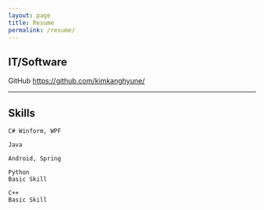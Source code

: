 ```yaml
---
layout: page
title: Resume
permalink: /resume/
---
```




## IT/Software

GitHub https://github.com/kimkanghyune/


------


## Skills

```
C# Winform, WPF  

Java  

Android, Spring  

Python
Basic Skill  

C++
Basic Skill
```
